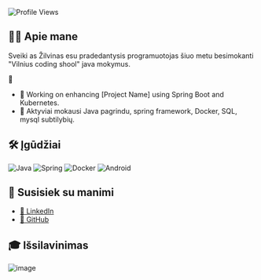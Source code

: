 ![Profile Views](https://komarev.com/ghpvc/?username=Zilvis&color=green)

## 👨‍💼 Apie mane
Sveiki as Žilvinas esu pradedantysis programuotojas šiuo metu besimokanti "Vilnius coding shool" java mokymus.

🌟
- 🔭 Working on enhancing [Project Name] using Spring Boot and Kubernetes.
- 🌱 Aktyviai mokausi Java pagrindu, spring framework, Docker, SQL, mysql subtilybių.

## 🛠️ Įgūdžiai

![Java](https://img.shields.io/badge/Java-%23ED8B00.svg?style=for-the-badge&logo=java&logoColor=white)
![Spring](https://img.shields.io/badge/Spring-%236DB33F.svg?style=for-the-badge&logo=spring&logoColor=white)
![Docker](https://img.shields.io/badge/Docker-%230db7ed.svg?style=for-the-badge&logo=docker&logoColor=white)
![Android](https://img.shields.io/badge/Android-%233DDC84.svg?style=for-the-badge&logo=android&logoColor=white)

## 🔗 Susisiek su manimi
- [👔 LinkedIn]([Your_LinkedIn_Profile](https://www.linkedin.com/in/%C5%BEilvinas-daug%C4%97la-993839263/))
- [🐙 GitHub]([Your_GitHub_Profile](https://github.com/Zilvis/Zilvis/))

## 🎓 Išsilavinimas

![image](https://github.com/Zilvis/Zilvis/assets/21985595/c2c8cc7e-a43a-4428-95e3-bd12cdee9e0c)
